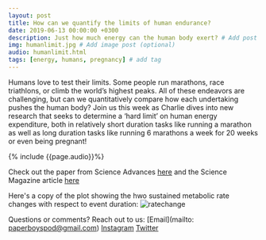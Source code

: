 ```yaml
---
layout: post
title: How can we quantify the limits of human endurance?
date: 2019-06-13 00:00:00 +0300
description: Just how much energy can the human body exert? # Add post description (shows up as description on social media posts)
img: humanlimit.jpg # Add image post (optional)
audio: humanlimit.html
tags: [energy, humans, pregnancy] # add tag
---
```


Humans love to test their limits. Some people run marathons, race triathlons, or climb the world’s highest peaks. All of these endeavors are challenging, but can we quantitatively compare how each undertaking pushes the human body? Join us this week as Charlie dives into new research that seeks to determine a ‘hard limit’ on human energy expenditure, both in relatively short duration tasks like running a marathon as well as long duration tasks like running 6 marathons a week for 20 weeks or even being pregnant!

{% include {{page.audio}}%}

Check out the paper from Science Advances [here](https://advances.sciencemag.org/content/5/6/eaaw0341/tab-pdf) and the Science Magazine article [here](https://www.sciencemag.org/news/2019/06/study-marathon-runners-reveals-hard-limit-human-endurance)

Here's a copy of the plot showing the hwo sustained metabolic rate changes with respect to event duration: 
![ratechange](https://github.com/paperboyspodcast/paperboyspodcast.github.io/tree/master/assets/img/pageimg/metabolicrate.jpg "Sustained Metabolic Rate vs. Event Duration")


Questions or comments? Reach out to us: [Email](mailto: paperboyspod@gmail.com) [Instagram](https://www.instagram.com/paperboyspod/) [Twitter](https://twitter.com/PaperBoysPod)
